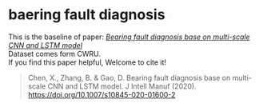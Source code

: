 # baering fault diagnosis
This is the baseline of paper: [*Bearing fault diagnosis base on multi-scale CNN and LSTM model*](https://doi.org/10.1007/s10845-020-01600-2)  
Dataset comes form CWRU.  
If you find this paper helpful, Welcome to cite it!
> Chen, X., Zhang, B. & Gao, D. Bearing fault diagnosis base on multi-scale CNN and LSTM model. J Intell Manuf (2020). https://doi.org/10.1007/s10845-020-01600-2
